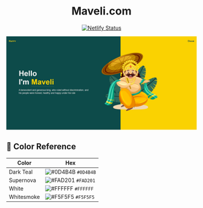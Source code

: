 <h1 align="center">
  Maveli.com 
</h1>

<p align="center">
  <a href="https://maveli-portfolio-ajmal-arjun.netlify.app/" target="_blank">
    <img src="https://api.netlify.com/api/v1/badges/1963b488-7b78-48c9-9e2d-6fb5e47ab3af/deploy-status" alt="Netlify Status" />
  </a>
</p>



![demo](\assets\img\demo.jpg)


## 🎨 Color Reference

| Color          | Hex                                                                |
| -------------- | ------------------------------------------------------------------ |
| Dark Teal           | ![#0D4B4B](https://via.placeholder.com/10/0a192f?text=+) `#0D4B4B` |
| Supernova     | ![#FAD201](https://via.placeholder.com/10/0a192f?text=+) `#FAD201` |
| White          | ![#FFFFFF](https://via.placeholder.com/10/e6f1ff?text=+) `#FFFFFF` |
| Whitesmoke         | ![#F5F5F5](https://via.placeholder.com/10/64ffda?text=+) `#F5F5F5` |